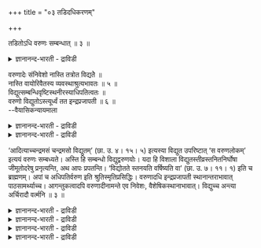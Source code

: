 +++
title = "०३ तडिदधिकरणम्"

+++

तडितोऽधि वरुणः सम्बन्धात् ॥ ३ ॥  
<details><summary>ज्ञानानन्द-भारती - द्राविडी</summary>

तडिदोअदि वरुण: सम्बन्दात् ॥ ३ ॥
</details>

वरुणादेः संनिवेशो नास्ति तत्रोत विद्यतेे ॥  
नास्ति वायोरिवैतस्य व्यवस्थाश्रुत्यभावतः ॥ ५ ॥  
विद्युत्सम्बन्धिवृष्टिस्थनीरस्याधिपतित्वतः ॥  
वरुणो विद्युतोऽस्त्यूर्ध्वं तत इन्द्रप्रजापती ॥ ६ ॥  
--वैयासिकन्यायमाला

<details><summary>ज्ञानानन्द-भारती - द्राविडी</summary>

अङ्गे वरुणऩ् मुदलियदिऱ्कु इडम् कॊडुप्पदु इल्लैया? अल्लदु उण्डा?
वायुविऱ्कु इरुन्ददु पोल इदऱ्कु तीर्माऩित्तुक् कॊडुक्कुम् सुरुदि इल्लाद
पडियाल् इडम् किडैयादु।
</details>

<details><summary>ज्ञानानन्द-भारती - द्राविडी</summary>

मिऩ्ऩलोडु सम्बन्दप्पट्ट मऴैयिलुळ्ळ जलत् तिऱ्कु अदिबदियाय् इरुक्कुम्
तऩ्मैयिरुप्पदाल्, मिऩ्ऩलुक्कु मेल् वरुणऩ् इरुक्किऱार्। पिऱगु इन्दिरऩुम्
पिरजाबदियुम्।
</details>

‘आदित्याच्चन्द्रमसं चन्द्रमसो विद्युतम्’ (छा. उ. ४। १५। ५) इत्यस्या
विद्युत उपरिष्टात् ‘स वरुणलोकम्’ इत्ययं वरुणः सम्बध्यते। अस्ति हि
सम्बन्धो विद्युद्वरुणयोः। यदा हि विशाला विद्युतस्तीव्रस्तनितनिर्घोषा
जीमूतोदरेषु प्रनृत्यन्ति, अथ आपः प्रपतन्ति। ‘विद्योतते स्तनयति
वर्षिष्यति वा’ (छा. उ. ७। ११। १) इति च ब्राह्मणम्। अपां च
अधिपतिर्वरुण इति श्रुतिस्मृतिप्रसिद्धिः। वरुणादधि इन्द्रप्रजापती
स्थानान्तराभावात् पाठसामर्थ्याच्च। आगन्तुकत्वादपि वरुणादीनामन्ते एव
निवेशः, वैशेषिकस्थानाभावात्। विद्युच्च अन्त्या अर्चिरादौ वर्त्मनि ॥ ३ ॥

<details><summary>ज्ञानानन्द-भारती - द्राविडी</summary>

(कौषीदगि उबनिषत्तु वरुणलोगम्, इन्दिर लोगम्, पिरजाबदिलोगम् इम्मूऩ्ऱैयुम्
पिरह्मलोग मार्क्कत्तिल् कूऱुगिऱदु। अर्च्चिरादि मार्क्कत्तिल् इवैगळै
सेर्प्पदऱ्कु ऎव्विद आदारमुमिल्लै ऎऩ्ऱु पूर्वबक्षम्।
</details>

<details><summary>ज्ञानानन्द-भारती - द्राविडी</summary>

मिऩ्ऩलुक्कुम्, मऴैक्कुम् तॊडर्बु इरुप्पदाल् मऴैयिऩाल् वरुम् जलत्तिऱ्कु
वरुणऩ् अदिबदियाऩदाल् इन्द सम्बन्दत्तैक्कॊण्डु वित्युत्लोगत्तिऱ्कुप्
पिऱगु वरुणलोगत्तै सेर्क्क वेण्डुम्। इन्दिरलोगत् तुक्कुम् पिरजाबदि
लोगत्तिऱ्कुम् तऩियाग स्ताऩम् कुऱिप्पिडाददाल् कडैसियिल् अदावदु वरुणलोगत्
तिऱ्कुप् पिऱगु सेर्क्कवेण्डुम् ऎऩ्ऱु सित्तान्दम्)।
</details>

<details><summary>ज्ञानानन्द-भारती - द्राविडी</summary>

"आदित्यऩिडमिरुन्दु सन्दिरऩै, सन्दिरऩिडमिरुन्दु मिऩ्ऩलै” (सान्।IV-१५-५)
ऎऩ्ऱ इन्द मिऩ्ऩलुक्कुमेल् अवऩ् वरुणलोगम् ऎऩ्ऱ वरुणऩ् सम्बन्दप्पडुगिऱार्।
मिऩ्ऩलुक्कुम्, वरुणऩुक्कुम् सम्बन्दमिरुक्किऱदल् लवा? मेगङ्गळुडैय
मत्तियिल् ऎप्पॊऴुदु तीविरमाऩ इडियिऩ् सप्तत्तुडऩ् विसालमाग मिऩ्ऩल्
नर्त्तऩम् सॆय् किऱदो, अप्पॊऴुदु जलम् पॊऴियुम्। "मिऩ्ऩुगिऱदु, इडिक्किऱदु,
वर्षिक्किऱदु" (सान्।II-११-१) ऎऩ्ऱु पिराह् मणमुम् सॊल्गिऱदु; जलत्तिऱ्कु
अदिबदि वरुणऩ् ऎऩ्ऱु सुरुदियिलुम् स्मिरुदियिलुम् पिरसित्तियुमिरुक्किऱदु।
</details>

<details><summary>ज्ञानानन्द-भारती - द्राविडी</summary>

वरुणऩुक्कुमेल् इन्दिरऩुम् पिरजाबदियुम्, वेऱु इडमिल्लाददिऩालुम् वेद
पाडत्तिऩ् पलत्तिऩा लुम्, वरुणऩ् मुदलाऩवर्गळ् पुदिदाय् वन्दबडियालुम्
कडैसियिल् ताऩ् अवर्गळुक्कु इडम्, विसेषमाऩ स्ताऩमिल्लाददिऩाल्, मिऩ्ऩल्
अर्च्चिरादि मार्क्कत्तिल् कडैसियिल् उळ्ळदु।
</details>


